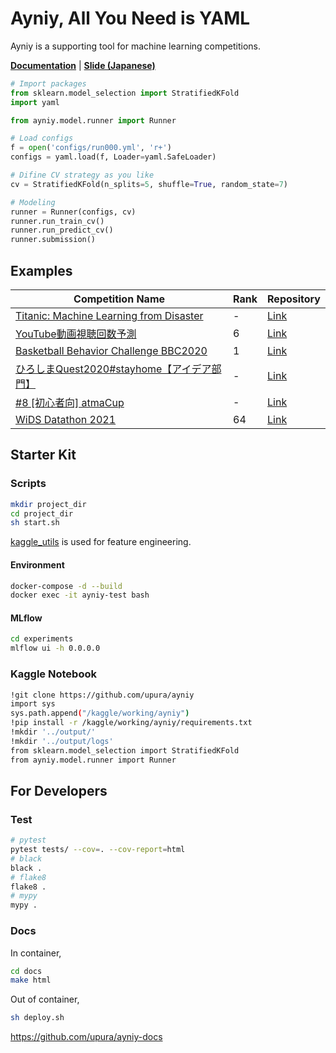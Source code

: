 # Ayniy, All You Need is YAML

Ayniy is a supporting tool for machine learning competitions.

[**Documentation**](https://upura.github.io/ayniy-docs/) | [**Slide (Japanese)**](https://speakerdeck.com/upura/ayniy-with-mlflow)

```python
# Import packages
from sklearn.model_selection import StratifiedKFold
import yaml

from ayniy.model.runner import Runner

# Load configs
f = open('configs/run000.yml', 'r+')
configs = yaml.load(f, Loader=yaml.SafeLoader)

# Difine CV strategy as you like
cv = StratifiedKFold(n_splits=5, shuffle=True, random_state=7)

# Modeling
runner = Runner(configs, cv)
runner.run_train_cv()
runner.run_predict_cv()
runner.submission()
```

## Examples

| Competition Name | Rank | Repository |
| --- | --- | --- | 
| [Titanic: Machine Learning from Disaster](https://www.kaggle.com/c/titanic/) | - | [Link](https://github.com/upura/ayniy-titanic) |
| [YouTube動画視聴回数予測](https://prob.space/competitions/youtube-view-count) | 6 | [Link](https://github.com/upura/probspace-youtube) |
| [Basketball Behavior Challenge BBC2020](https://competitions.codalab.org/competitions/23905) | 1 | [Link](https://github.com/upura/basketball-behavior-challenge) |
| [ひろしまQuest2020#stayhome【アイデア部門】](https://signate.jp/competitions/277) | - | [Link](https://github.com/upura/signate-hiroshima-quest-idea) |
| [#8 [初心者向] atmaCup](https://www.guruguru.science/competitions/13/) | - | [Link](https://github.com/upura/atmaCup8) |
| [WiDS Datathon 2021](https://www.kaggle.com/c/widsdatathon2021) | 64 | [Link](https://github.com/upura/widsdatathon2021) |

## Starter Kit

### Scripts

```bash
mkdir project_dir
cd project_dir
sh start.sh
```

[kaggle_utils](https://github.com/upura/kaggle_utils/tree/update-refactoring) is used for feature engineering.

#### Environment

```bash
docker-compose -d --build
docker exec -it ayniy-test bash
```

#### MLflow

```bash
cd experiments
mlflow ui -h 0.0.0.0
```

### Kaggle Notebook

```bash
!git clone https://github.com/upura/ayniy
import sys
sys.path.append("/kaggle/working/ayniy")
!pip install -r /kaggle/working/ayniy/requirements.txt
!mkdir '../output/'
!mkdir '../output/logs'
from sklearn.model_selection import StratifiedKFold
from ayniy.model.runner import Runner
```

## For Developers

### Test

```bash
# pytest
pytest tests/ --cov=. --cov-report=html
# black
black .
# flake8
flake8 .
# mypy
mypy .
```

### Docs
In container,
```bash
cd docs
make html
```

Out of container,
```bash
sh deploy.sh
```
https://github.com/upura/ayniy-docs
